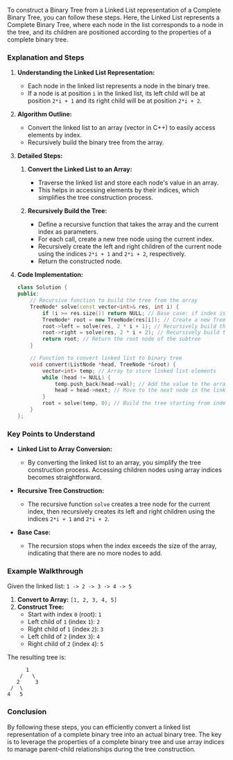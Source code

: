 To construct a Binary Tree from a Linked List representation of a Complete Binary Tree, you can follow these steps. Here, the Linked List represents a Complete Binary Tree, where each node in the list corresponds to a node in the tree, and its children are positioned according to the properties of a complete binary tree.

### Explanation and Steps

1. **Understanding the Linked List Representation:**
   - Each node in the linked list represents a node in the binary tree.
   - If a node is at position `i` in the linked list, its left child will be at position `2*i + 1` and its right child will be at position `2*i + 2`.

2. **Algorithm Outline:**
   - Convert the linked list to an array (vector in C++) to easily access elements by index.
   - Recursively build the binary tree from the array.

3. **Detailed Steps:**

   1. **Convert the Linked List to an Array:**
      - Traverse the linked list and store each node's value in an array.
      - This helps in accessing elements by their indices, which simplifies the tree construction process.

   2. **Recursively Build the Tree:**
      - Define a recursive function that takes the array and the current index as parameters.
      - For each call, create a new tree node using the current index.
      - Recursively create the left and right children of the current node using the indices `2*i + 1` and `2*i + 2`, respectively.
      - Return the constructed node.

4. **Code Implementation:**

   ```cpp
   class Solution {
   public:
       // Recursive function to build the tree from the array
       TreeNode* solve(const vector<int>& res, int i) {
           if (i >= res.size()) return NULL; // Base case: if index is out of bounds
           TreeNode* root = new TreeNode(res[i]); // Create a new TreeNode
           root->left = solve(res, 2 * i + 1); // Recursively build the left subtree
           root->right = solve(res, 2 * i + 2); // Recursively build the right subtree
           return root; // Return the root node of the subtree
       }

       // Function to convert linked list to binary tree
       void convert(ListNode *head, TreeNode *&root) {
           vector<int> temp; // Array to store linked list elements
           while (head != NULL) {
               temp.push_back(head->val); // Add the value to the array
               head = head->next; // Move to the next node in the linked list
           }
           root = solve(temp, 0); // Build the tree starting from index 0
       }
   };
   ```

### Key Points to Understand

- **Linked List to Array Conversion:**
  - By converting the linked list to an array, you simplify the tree construction process. Accessing children nodes using array indices becomes straightforward.

- **Recursive Tree Construction:**
  - The recursive function `solve` creates a tree node for the current index, then recursively creates its left and right children using the indices `2*i + 1` and `2*i + 2`.

- **Base Case:**
  - The recursion stops when the index exceeds the size of the array, indicating that there are no more nodes to add.

### Example Walkthrough

Given the linked list: `1 -> 2 -> 3 -> 4 -> 5`

1. **Convert to Array:** `[1, 2, 3, 4, 5]`
2. **Construct Tree:**
   - Start with index `0` (root): `1`
   - Left child of `1` (index `1`): `2`
   - Right child of `1` (index `2`): `3`
   - Left child of `2` (index `3`): `4`
   - Right child of `2` (index `4`): `5`

The resulting tree is:

```
      1
    /   \
   2     3
 /  \
4   5
```

### Conclusion

By following these steps, you can efficiently convert a linked list representation of a complete binary tree into an actual binary tree. The key is to leverage the properties of a complete binary tree and use array indices to manage parent-child relationships during the tree construction.
